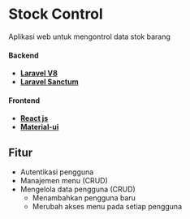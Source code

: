# Stock Control
Aplikasi web untuk mengontrol data stok barang

#### Backend
- **[Laravel V8](https://laravel.com/docs/8.x)**
- **[Laravel Sanctum](https://laravel.com/docs/8.x/sanctum)**

#### Frontend
- **[React js](https://reactjs.org/)**
- **[Material-ui](https://material-ui.com/)**

## Fitur
- Autentikasi pengguna
- Manajemen menu (CRUD)
- Mengelola data pengguna (CRUD)
  - Menambahkan pengguna baru
  - Merubah akses menu pada setiap pengguna 
